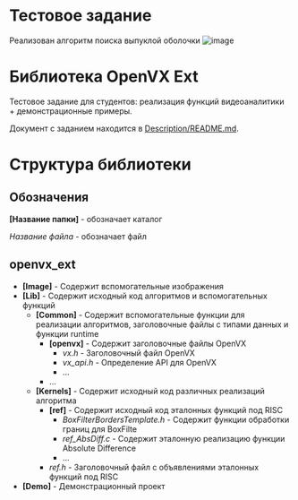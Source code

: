 
# Тестовое задание

Реализован алгоритм поиска выпуклой оболочки
![image](https://user-images.githubusercontent.com/52796964/162397668-0b23cc1b-5a5a-4bec-a3d2-787fa6f0e50d.png)


# Библиотека OpenVX Ext

Тестовое задание для студентов: реализация функций видеоаналитики + демонстрационные примеры.

Документ с заданием находится в [Description/README.md](Description/README.md).

# Структура библиотеки

## Обозначения

__[Название папки]__ - обозначает каталог

_Название файла_ - обозначает файл

## openvx_ext

* __[Image]__ - Содержит вспомогательные изображения
* __[Lib]__ - Содержит исходный код алгоритмов и вспомогательных функций
    * __[Common]__ - Содержит вспомогательные функции для реализации алгоритмов, заголовочные файлы с типами данных и функции runtime
        * __[openvx]__ - Содержит заголовочные файлы OpenVX
            * _vx.h_ - Заголовочный файл OpenVX
            * _vx\_api.h_ - Определение API для OpenVX
            * ...
        * ...
    * __[Kernels]__ - Содержит исходный код различных реализаций алгоритма
        * __[ref]__ - Содержит исходный код эталонных функций под RISC
            * _BoxFilterBordersTemplate.h_ - Содержит функции обработки границ для BoxFilte
            * _ref\_AbsDiff.c_ - Содержит эталонную реализацию функции Absolute Difference
            * ...
        * _ref.h_ - Заголовочный файл с объявлениями эталонных функций под RISC
* __[Demo]__ - Демонстрационный проект
